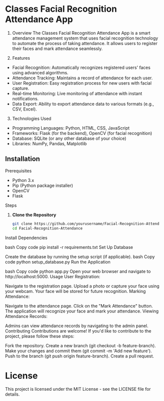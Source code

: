 # Classes Facial Recognition Attendance App

1. Overview
The Classes Facial Recognition Attendance App is a smart attendance management system that uses facial recognition technology to automate the process of taking attendance. It allows users to register their faces and mark attendance seamlessly.

2. Features
- Facial Recognition: Automatically recognizes registered users' faces using advanced algorithms.
- Attendance Tracking: Maintains a record of attendance for each user.
- User Registration: Easy registration process for new users with facial capture.
- Real-time Monitoring: Live monitoring of attendance with instant notifications.
- Data Export: Ability to export attendance data to various formats (e.g., CSV, Excel).

3. Technologies Used
- Programming Languages: Python, HTML, CSS, JavaScript
- Frameworks: Flask (for the backend), OpenCV (for facial recognition)
- Database: SQLite (or any other database of your choice)
- Libraries: NumPy, Pandas, Matplotlib

## Installation

Prerequisites
- Python 3.x
- Pip (Python package installer)
- OpenCV
- Flask

Steps
1. **Clone the Repository**
   ```bash
   git clone https://github.com/yourusername/Facial-Recognition-Attendance.git
   cd Facial-Recognition-Attendance
Install Dependencies

bash
Copy code
pip install -r requirements.txt
Set Up Database

Create the database by running the setup script (if applicable).
bash
Copy code
python setup_database.py
Run the Application

bash
Copy code
python app.py
Open your web browser and navigate to http://localhost:5000.
Usage
User Registration:

Navigate to the registration page.
Upload a photo or capture your face using your webcam.
Your face will be stored for future recognition.
Marking Attendance:

Navigate to the attendance page.
Click on the "Mark Attendance" button.
The application will recognize your face and mark your attendance.
Viewing Attendance Records:

Admins can view attendance records by navigating to the admin panel.
Contributing
Contributions are welcome! If you'd like to contribute to the project, please follow these steps:

Fork the repository.
Create a new branch (git checkout -b feature-branch).
Make your changes and commit them (git commit -m 'Add new feature').
Push to the branch (git push origin feature-branch).
Create a pull request.

 

 


# License
This project is licensed under the MIT License - see the LICENSE file for details.
